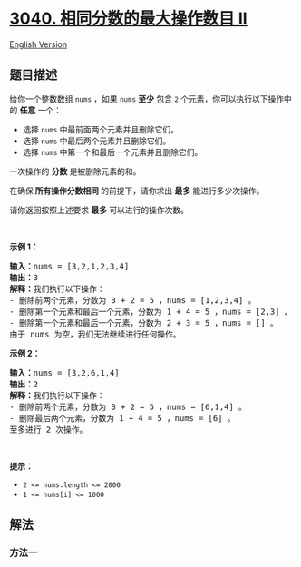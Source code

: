 # [3040. 相同分数的最大操作数目 II](https://leetcode.cn/problems/maximum-number-of-operations-with-the-same-score-ii)

[English Version](/solution/3000-3099/3040.Maximum%20Number%20of%20Operations%20With%20the%20Same%20Score%20II/README_EN.md)

## 题目描述

<!-- 这里写题目描述 -->

<p>给你一个整数数组&nbsp;<code>nums</code>&nbsp;，如果&nbsp;<code>nums</code>&nbsp;<strong>至少</strong>&nbsp;包含 <code>2</code>&nbsp;个元素，你可以执行以下操作中的&nbsp;<strong>任意</strong>&nbsp;一个：</p>

<ul>
	<li>选择 <code>nums</code>&nbsp;中最前面两个元素并且删除它们。</li>
	<li>选择 <code>nums</code>&nbsp;中最后两个元素并且删除它们。</li>
	<li>选择 <code>nums</code>&nbsp;中第一个和最后一个元素并且删除它们。</li>
</ul>

<p>一次操作的&nbsp;<strong>分数</strong>&nbsp;是被删除元素的和。</p>

<p>在确保<strong>&nbsp;所有操作分数相同</strong>&nbsp;的前提下，请你求出&nbsp;<strong>最多</strong>&nbsp;能进行多少次操作。</p>

<p>请你返回按照上述要求&nbsp;<strong>最多</strong>&nbsp;可以进行的操作次数。</p>

<p>&nbsp;</p>

<p><strong class="example">示例 1：</strong></p>

<pre>
<b>输入：</b>nums = [3,2,1,2,3,4]
<b>输出：</b>3
<b>解释：</b>我们执行以下操作：
- 删除前两个元素，分数为 3 + 2 = 5 ，nums = [1,2,3,4] 。
- 删除第一个元素和最后一个元素，分数为 1 + 4 = 5 ，nums = [2,3] 。
- 删除第一个元素和最后一个元素，分数为 2 + 3 = 5 ，nums = [] 。
由于 nums 为空，我们无法继续进行任何操作。
</pre>

<p><strong class="example">示例 2：</strong></p>

<pre>
<b>输入：</b>nums = [3,2,6,1,4]
<b>输出：</b>2
<b>解释：</b>我们执行以下操作：
- 删除前两个元素，分数为 3 + 2 = 5 ，nums = [6,1,4] 。
- 删除最后两个元素，分数为 1 + 4 = 5 ，nums = [6] 。
至多进行 2 次操作。
</pre>

<p>&nbsp;</p>

<p><strong>提示：</strong></p>

<ul>
	<li><code>2 &lt;= nums.length &lt;= 2000</code></li>
	<li><code>1 &lt;= nums[i] &lt;= 1000</code></li>
</ul>

## 解法

### 方法一

<!-- tabs:start -->

```python

```

```java

```

```cpp

```

```go

```

<!-- tabs:end -->

<!-- end -->
